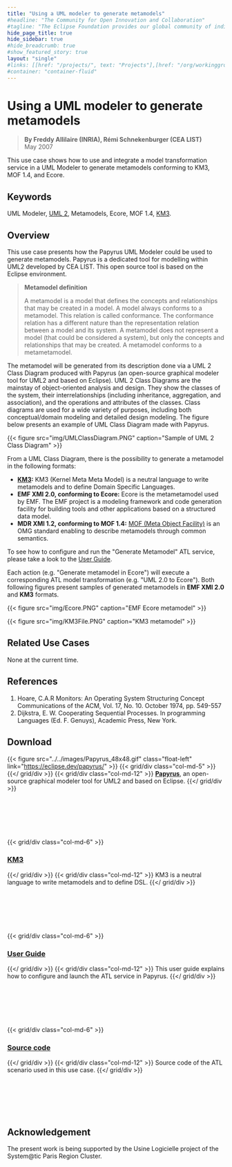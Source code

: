 ```yaml
---
title: "Using a UML modeler to generate metamodels"
#headline: "The Community for Open Innovation and Collaboration"
#tagline: "The Eclipse Foundation provides our global community of individuals and organizations with a mature, scalable, and business-friendly environment for open source software collaboration and innovation."
hide_page_title: true
hide_sidebar: true
#hide_breadcrumb: true
#show_featured_story: true
layout: "single"
#links: [[href: "/projects/", text: "Projects"],[href: "/org/workinggroups/", text: "Working Group"],[href: "/membership/", text: "Members"],[href: "/org/value", text: "Business Value"]]
#container: "container-fluid"
---
```


# Using a UML modeler to generate metamodels

> **By Freddy Allilaire (INRIA), Rémi Schnekenburger (CEA LIST)** \
> May 2007

This use case shows how to use and integrate a model transformation service in a UML Modeler to generate metamodels conforming to KM3, MOF 1.4, and Ecore.

## Keywords

UML Modeler, [UML 2](https://www.eclipse.org/modeling/mdt/?project=uml2), Metamodels, Ecore, MOF 1.4, [KM3](https://wiki.eclipse.org/KM3/).

## Overview

This use case presents how the Papyrus UML Modeler could be used to generate metamodels. Papyrus is a dedicated tool for modelling within UML2 developed by CEA LIST. This open source tool is based on the Eclipse environment.

> **Metamodel definition**
>
> A metamodel is a model that defines the concepts and relationships that may be created in a model. A model always conforms to a metamodel. This relation is called conformance. The conformance relation has a different nature than the representation relation between a model and its system. A metamodel does not represent a model (that could be considered a system), but only the concepts and relationships that may be created. A metamodel conforms to a metametamodel.

The metamodel will be generated from its description done via a UML 2 Class Diagram produced with Papyrus (an open-source graphical modeler tool for UML2 and based on Eclipse). UML 2 Class Diagrams are the mainstay of object-oriented analysis and design. They show the classes of the system, their interrelationships (including inheritance, aggregation, and association), and the operations and attributes of the classes. Class diagrams are used for a wide variety of purposes, including both conceptual/domain modeling and detailed design modeling. The figure below presents an example of UML Class Diagram made with Papyrus.

{{< figure src="img/UMLClassDiagram.PNG" caption="Sample of UML 2 Class Diagram" >}}

From a UML Class Diagram, there is the possibility to generate a metamodel in the following formats:

  * **[KM3](https://wiki.eclipse.org/KM3/):** KM3 (Kernel Meta Meta Model) is a neutral language to write metamodels and to define Domain Specific Languages.
  * **EMF XMI 2.0, conforming to Ecore:** Ecore is the metametamodel used by EMF. The EMF project is a modeling framework and code generation facility for building tools and other applications based on a structured data model.
  * **MDR XMI 1.2, conforming to MOF 1.4:** [MOF (Meta Object Facility)](https://www.omg.org/mof/) is an OMG standard enabling to describe metamodels through common semantics.

To see how to configure and run the "Generate Metamodel" ATL service, please take a look to the [User Guide](userguide/).

Each action (e.g. "Generate metamodel in Ecore") will execute a corresponding ATL model transformation (e.g. "UML 2.0 to Ecore"). Both following figures present samples of generated metamodels in **EMF XMI 2.0** and **KM3** formats.

{{< figure src="img/Ecore.PNG" caption="EMF Ecore metamodel" >}}

{{< figure src="img/KM3File.PNG" caption="KM3 metamodel" >}}

## Related Use Cases

None at the current time.

## References

  1. Hoare, C.A.R Monitors: An Operating System Structuring Concept Communications of the ACM, Vol. 17, No. 10. October 1974, pp. 549-557
  2. Dijkstra, E. W. Cooperating Sequential Processes. In programming Languages (Ed. F. Genuys), Academic Press, New York.

##  Download

{{< figure src="../../images/Papyrus_48x48.gif" class="float-left" link="https://eclipse.dev/papyrus/" >}}
{{< grid/div class="col-md-5" >}}
{{</ grid/div >}}
{{< grid/div class="col-md-12" >}}
**[Papyrus](https://eclipse.dev/papyrus/)**, an open-source graphical modeler tool for UML2 and based on Eclipse.
{{</ grid/div >}}

&nbsp;

&nbsp;

&nbsp;

{{< grid/div class="col-md-6" >}}
### [KM3](https://wiki.eclipse.org/KM3/)
{{</ grid/div >}}
{{< grid/div class="col-md-12" >}}
KM3 is a neutral language to write metamodels and to define DSL.
{{</ grid/div >}}

&nbsp;

&nbsp;

&nbsp;

{{< grid/div class="col-md-6" >}}
### [User Guide](userguide/)
{{</ grid/div >}}
{{< grid/div class="col-md-12" >}}
This user guide explains how to configure and launch the ATL service in Papyrus.
{{</ grid/div >}}

&nbsp;

&nbsp;

&nbsp;

{{< grid/div class="col-md-6" >}}
### [Source code](../../atltransformations/UML2KM3/UML2KM3.zip)
{{</ grid/div >}}
{{< grid/div class="col-md-12" >}}
Source code of the ATL scenario used in this use case.
{{</ grid/div >}}

&nbsp;

&nbsp;

&nbsp;

##  Acknowledgement

The present work is being supported by the Usine Logicielle project of the System@tic Paris Region Cluster.
